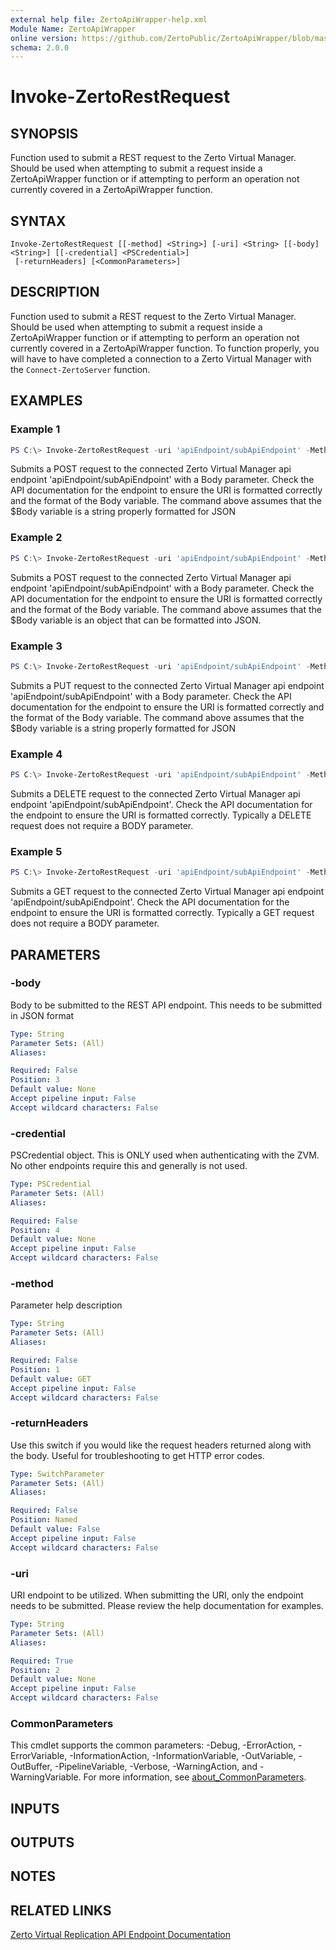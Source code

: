 ```yaml
---
external help file: ZertoApiWrapper-help.xml
Module Name: ZertoApiWrapper
online version: https://github.com/ZertoPublic/ZertoApiWrapper/blob/master/docs/Invoke-ZertoRestRequest.md
schema: 2.0.0
---
```


# Invoke-ZertoRestRequest

## SYNOPSIS
Function used to submit a REST request to the Zerto Virtual Manager. Should be used when attempting to submit a request inside a ZertoApiWrapper function or if attempting to perform an operation not currently covered in a ZertoApiWrapper function.

## SYNTAX

```
Invoke-ZertoRestRequest [[-method] <String>] [-uri] <String> [[-body] <String>] [[-credential] <PSCredential>]
 [-returnHeaders] [<CommonParameters>]
```

## DESCRIPTION
Function used to submit a REST request to the Zerto Virtual Manager. Should be used when attempting to submit a request inside a ZertoApiWrapper function or if attempting to perform an operation not currently covered in a ZertoApiWrapper function. To function properly, you will have to have completed a connection to a Zerto Virtual Manager with the `Connect-ZertoServer` function.

## EXAMPLES

### Example 1
```powershell
PS C:\> Invoke-ZertoRestRequest -uri 'apiEndpoint/subApiEndpoint' -Method POST -Body $Body
```

Submits a POST request to the connected Zerto Virtual Manager api endpoint 'apiEndpoint/subApiEndpoint' with a Body parameter. Check the API documentation for the endpoint to ensure the URI is formatted correctly and the format of the Body variable. The command above assumes that the $Body variable is a string properly formatted for JSON

### Example 2
```powershell
PS C:\> Invoke-ZertoRestRequest -uri 'apiEndpoint/subApiEndpoint' -Method POST -Body ($Body | ConvertTo-Json)
```

Submits a POST request to the connected Zerto Virtual Manager api endpoint 'apiEndpoint/subApiEndpoint' with a Body parameter. Check the API documentation for the endpoint to ensure the URI is formatted correctly and the format of the Body variable. The command above assumes that the $Body variable is an object that can be formatted into JSON.

### Example 3
```powershell
PS C:\> Invoke-ZertoRestRequest -uri 'apiEndpoint/subApiEndpoint' -Method PUT -Body $Body
```

Submits a PUT request to the connected Zerto Virtual Manager api endpoint 'apiEndpoint/subApiEndpoint' with a Body parameter. Check the API documentation for the endpoint to ensure the URI is formatted correctly and the format of the Body variable. The command above assumes that the $Body variable is a string properly formatted for JSON

### Example 4
```powershell
PS C:\> Invoke-ZertoRestRequest -uri 'apiEndpoint/subApiEndpoint' -Method DELETE
```

Submits a DELETE request to the connected Zerto Virtual Manager api endpoint 'apiEndpoint/subApiEndpoint'. Check the API documentation for the endpoint to ensure the URI is formatted correctly. Typically a DELETE request does not require a BODY parameter.

### Example 5
```powershell
PS C:\> Invoke-ZertoRestRequest -uri 'apiEndpoint/subApiEndpoint' -Method GET
```

Submits a GET request to the connected Zerto Virtual Manager api endpoint 'apiEndpoint/subApiEndpoint'. Check the API documentation for the endpoint to ensure the URI is formatted correctly. Typically a GET request does not require a BODY parameter.

## PARAMETERS

### -body
Body to be submitted to the REST API endpoint.
This needs to be submitted in JSON format

```yaml
Type: String
Parameter Sets: (All)
Aliases:

Required: False
Position: 3
Default value: None
Accept pipeline input: False
Accept wildcard characters: False
```

### -credential
PSCredential object.
This is ONLY used when authenticating with the ZVM.
No other endpoints require this and generally is not used.

```yaml
Type: PSCredential
Parameter Sets: (All)
Aliases:

Required: False
Position: 4
Default value: None
Accept pipeline input: False
Accept wildcard characters: False
```

### -method
Parameter help description

```yaml
Type: String
Parameter Sets: (All)
Aliases:

Required: False
Position: 1
Default value: GET
Accept pipeline input: False
Accept wildcard characters: False
```

### -returnHeaders
Use this switch if you would like the request headers returned along with the body.
Useful for troubleshooting to get HTTP error codes.

```yaml
Type: SwitchParameter
Parameter Sets: (All)
Aliases:

Required: False
Position: Named
Default value: False
Accept pipeline input: False
Accept wildcard characters: False
```

### -uri
URI endpoint to be utilized.
When submitting the URI, only the endpoint needs to be submitted.
Please review the help documentation for examples.

```yaml
Type: String
Parameter Sets: (All)
Aliases:

Required: True
Position: 2
Default value: None
Accept pipeline input: False
Accept wildcard characters: False
```

### CommonParameters
This cmdlet supports the common parameters: -Debug, -ErrorAction, -ErrorVariable, -InformationAction, -InformationVariable, -OutVariable, -OutBuffer, -PipelineVariable, -Verbose, -WarningAction, and -WarningVariable. For more information, see [about_CommonParameters](http://go.microsoft.com/fwlink/?LinkID=113216).

## INPUTS

## OUTPUTS

## NOTES

## RELATED LINKS

[Zerto Virtual Replication API Endpoint Documentation](https://s3.amazonaws.com/zertodownload_docs/Latest/Zerto%20Virtual%20Replication%20Zerto%20Virtual%20Manager%20(ZVM)%20-%20vSphere%20Online%20Help/content/intro/book_in_portal_-_zvr_restful_apis.htm)
